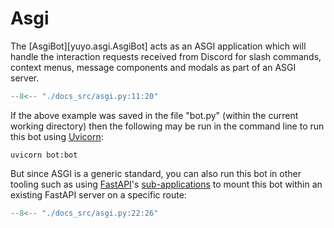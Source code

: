 # Asgi

The [AsgiBot][yuyo.asgi.AsgiBot] acts as an ASGI application which will handle
the interaction requests received from Discord for slash commands, context menus,
message components and modals as part of an ASGI server.

```py
--8<-- "./docs_src/asgi.py:11:20"
```

If the above example was saved in the file "bot.py"
(within the current working directory) then the following may be run in the command
line to run this bot using [Uvicorn](https://www.uvicorn.org/):

```
uvicorn bot:bot
```

But since ASGI is a generic standard, you can also run this bot in other tooling
such as using [FastAPI](https://fastapi.tiangolo.com/)'s
[sub-applications](https://fastapi.tiangolo.com/advanced/sub-applications/) to
mount this bot within an existing FastAPI server on a specific route:

```py
--8<-- "./docs_src/asgi.py:22:26"
```
